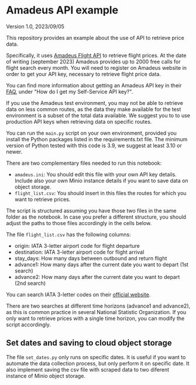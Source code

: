 # Amadeus API example
Version 1.0, 2023/09/05

This repository provides an example about the use of API to retrieve price data.

Specifically, it uses [Amadeus Flight API](https://developers.amadeus.com/self-service/category/flights) to retrieve flight prices. At the date of writing (september 2023) Amadeus provides up to 2000 free calls for flight search every month. You will need to register on Amadeus website in order to get your API key, necessary to retrieve flight price data.

You can find more information about getting an Amadeus API key in their [FAQ](https://developers.amadeus.com/support/faq/?page=1&count=50), under "How do I get my Self-Service API key?".

If you use the Amadeus test environment, you may not be able to retrieve data on less common routes, as the data they make available for the test environment is a subset of the total data available. We suggest you to to use production API keys when retrieving data on specific routes.

You can run the `main.py` script on your own environment, provided you install the Python packages listed in the requirements.txt file. The minimum version of Python tested with this code is 3.9, we suggest at least 3.10 or newer.

There are two complementary files needed to run this notebook:

*   `amadeus.ini`: You should edit this file with your own API key details. Include also your own Minio instance details if you want to save data on object storage.
*   `flight_list.csv`: You should insert in this files the routes for which you want to retrieve prices.

The script is structured assuming you have those two files in the same folder as the notebook. In case you prefer a different structure, you should adjust the paths to those files accordingly in the cells below.

The file `flight_list.csv` has the following columns:

*   origin: IATA 3-letter airport code for flight departure
*   destination: IATA 3-letter airport code for flight arrival
*   stay_days: How many days between outbound and return flight
*   advance1: How many days after the current date you want to depart (1st search)
*   advance2: How many days after the current date you want to depart (2nd search)

You can search IATA 3-letter codes on their [official website](https://www.iata.org/en/publications/directories/code-search/).

There are two searches at different time horizons (advance1 and advance2), as this is common practice in several National Statistic Organization. If you only want to retrieve prices with a single time horizon, you can modify the script accordingly.

## Set dates and saving to cloud object storage

The file `set_dates.py` only runs on specific dates. It is useful if you want to automate the data collection process, but only perform it on specific date. It also implement saving the csv file with scraped data to two diferent instance of Minio object storage.
